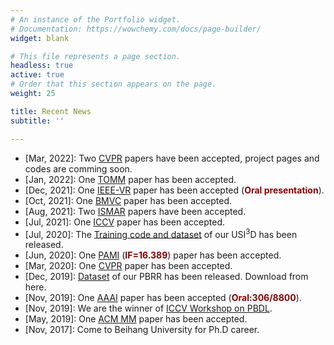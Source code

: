 ```yaml
---
# An instance of the Portfolio widget.
# Documentation: https://wowchemy.com/docs/page-builder/
widget: blank

# This file represents a page section.
headless: true
active: true
# Order that this section appears on the page.
weight: 25

title: Recent News
subtitle: ''

---
```

- [Mar, 2022]: Two [CVPR](https://cvpr2022.thecvf.com/) papers have been accepted, project pages and codes are comming soon.
- [Jan, 2022]: One [TOMM](https://dl.acm.org/journal/tomm) paper has been accepted.
- [Dec, 2021]: One [IEEE-VR](https://ieeevr.org/2022/) paper has been accepted (**<span style="color:darkred;">Oral presentation</span>**).
- [Oct, 2021]: One [BMVC](https://www.bmvc2021.com/) paper has been accepted.
- [Aug, 2021]: Two [ISMAR](https://ismar21.org/) papers have been accepted.
- [Jul, 2021]: One [ICCV](http://iccv2021.thecvf.com/) paper has been accepted.
- [Jul, 2020]: The [Training code and dataset](https://github.com/DreamtaleCore/USI3D) of our USI<sup>3</sup>D has been released.
- [Jun, 2020]: One [PAMI](https://ieeexplore.ieee.org/xpl/RecentIssue.jsp?punumber=34) (**<span style="color:darkred;">IF=16.389</span>**) paper has been accepted.
- [Mar, 2020]: One [CVPR](http://cvpr2020.thecvf.com/) paper has been accepted.
- [Dec, 2019]: [Dataset](https://liuyunfei.net/Projs/PBRR/index.html) of our PBRR has been released. Download from here.
- [Nov, 2019]: One [AAAI](https://aaai.org/Conferences/AAAI-20/) paper has been accepted (**<span style="color:darkred;">Oral:306/8800</span>**).
- [Nov, 2019]: We are the winner of [ICCV Workshop on PBDL](http://openaccess.thecvf.com/ICCV2019_workshops/ICCV2019_PBDL.py).
- [May, 2019]: One [ACM MM](https://2019.acmmm.org/) paper has been accepted.
- [Nov, 2017]: Come to Beihang University for Ph.D career.
